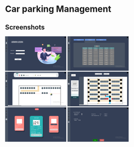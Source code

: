 # Car parking Management

<h2>Screenshots</h2>

<p float ="left">
<img src="https://github.com/Macluster/Car-Parking-Management/blob/main/c1.png" width="200">
<img src="https://github.com/Macluster/Car-Parking-Management/blob/main/c2.png" width="200">

<img src="https://github.com/Macluster/Car-Parking-Management/blob/main/c3.png" width="200">
<img src="https://github.com/Macluster/Car-Parking-Management/blob/main/c4.png" width="200">
<img src="https://github.com/Macluster/Car-Parking-Management/blob/main/c5.png" width="200">
<img src="https://github.com/Macluster/Car-Parking-Management/blob/main/c6.png" width="200">
<p/>

